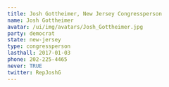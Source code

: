```yaml
---
title: Josh Gottheimer, New Jersey Congressperson
name: Josh Gottheimer
avatar: /ui/img/avatars/Josh_Gottheimer.jpg
party: democrat
state: new-jersey
type: congressperson
lasthall: 2017-01-03
phone: 202-225-4465
never: TRUE
twitter: RepJoshG
---
```

